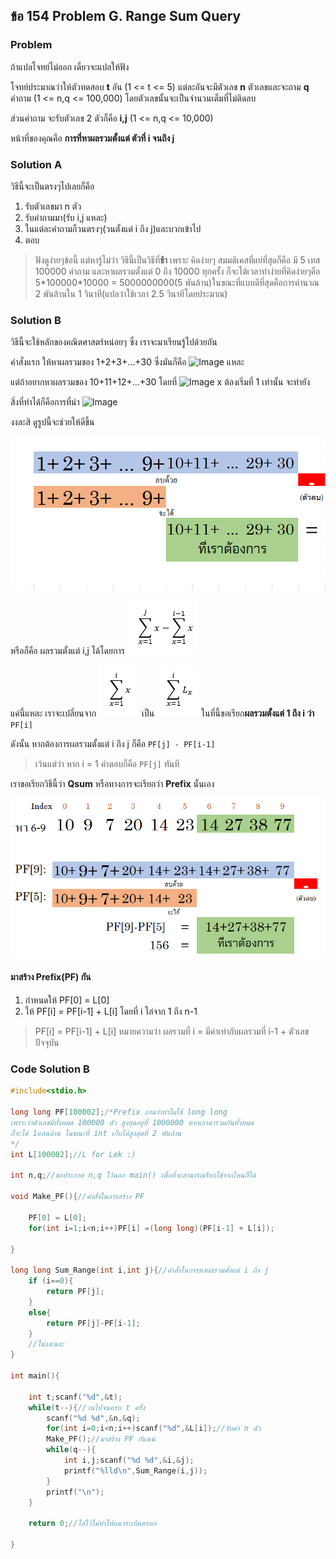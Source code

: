 ## ข้อ 154 Problem G. Range Sum Query
### Problem
ถ้าแปลโจทย์ไม่ออก เดี๋ยวจะแปลให้ฟัง

โจทย์ประมาณว่าให้ตัวทดสอบ **t** อัน (1 <= t <= 5)
แต่ละอันจะมีตัวเลข **n** ตัวเลขและจะถาม **q** คำถาม (1 <= n,q <= 100,000)
โดยตัวเลขนั้นจะเป็นจำนวนเต็มที่ไม่ติดลบ

ส่วนคำถาม จะรับตัวเลข 2 ตัวก็คือ **i,j** (1 <= n,q <= 10,000)

หน้าที่ของคุณคือ **การที่หาผลรวมตั้งแต่ ตัวที่ i จนถึง j**

### Solution A
วิธีนี้จะเป็นตรงๆไปเลยก็คือ
1. รับตัวเลขมา n ตัว
2. รับคำถามมา(รับ i,j แหละ)
3. ในแต่ละคำถามก็วนตรงๆ(วนตั้งแต่ i ถึง j)และบวกเข้าไป
4. ตอบ

>ฟังดูง่ายๆข้อนี้ แต่หารู้ไม่ว่า วิธีนี้เป็นวิธีที่**ช้า**
>เพราะ คิดง่ายๆ สมมติเคสที่แย่ที่สุดก็คือ มี 5 เทส 100000 คำถาม และหาผลรวมตั้งแต่ 0 ถึง 10000 ทุกครั้ง
>ก็จะได้เวลาทำง่ายที่คิดง่ายๆคือ 5\*100000\*10000 = 5000000000(5 พันล้าน)ในขณะที่แบบดีที่สุดคือการคำนวณ 2 พันล้านใน 1 วินาที(แปลว่าใช้เวลา 2.5 วินาทีโดยประมาณ)


### Solution B
วิธีนี้จะใช้หลักของคณิตศาสตร์หน่อยๆ
ซึ่ง เราจะมาเรียนรู้ไปด้วยกัน

คำสั่งแรก ให้หาผลรวมของ 1+2+3+...+30
ซึ่งมันก็คือ 
![Image](https://github.com/Nepumi/-Otog-15-Back-to-the-OTOG-Warm-Up-Contest/blob/master/RES/B.PNG?raw=true) แหละ

แต่ถ้าอยากหาผลรวมของ 10+11+12+...+30 โดยที่ ![Image](https://github.com/Nepumi/-Otog-15-Back-to-the-OTOG-Warm-Up-Contest/blob/master/RES/C.PNG?raw=true) x ต้องเริ่มที่ 1 เท่านั้น จะทำยัง

สิ่งที่ทำได้ก็คือการที่นำ ![Image](https://github.com/Nepumi/-Otog-15-Back-to-the-OTOG-Warm-Up-Contest/blob/master/RES/D.PNG?raw=true)

งงละสิ ดูรูปนี้จะช่วยให้ดีขึ้น

![Image](https://github.com/Nepumi/OTOG-Editorial-2020/blob/master/15-Back%20to%20the%20OTOG%20Warm%20up%20contest/IMAGE/A.PNG?raw=true)

หรือก็คือ ผลรวมตั้งแต่ i,j ได้โดยการ 
![Image](https://github.com/Nepumi/OTOG-Editorial-2020/blob/master/15-Back%20to%20the%20OTOG%20Warm%20up%20contest/IMAGE/E.PNG?raw=true)

แค่นี้แหละ เราจะเปลี่ยนจาก
![Image](https://github.com/Nepumi/OTOG-Editorial-2020/blob/master/15-Back%20to%20the%20OTOG%20Warm%20up%20contest/IMAGE/F.PNG?raw=true)
เป็น
![Image](https://github.com/Nepumi/OTOG-Editorial-2020/blob/master/15-Back%20to%20the%20OTOG%20Warm%20up%20contest/IMAGE/G.PNG?raw=true)
ในที่นี้ขอเรียก**ผลรวมตั้งแต่ 1 ถึง i ว่า** ``` PF[i] ```

ดังนั้น หากต้องการผลรวมตั้งแต่ i ถึง j ก็คือ ``` PF[j] - PF[i-1] ```

>เว้นแต่ว่า หาก i = 1 คำตอบก็คือ ``` PF[j] ``` ทันที

เราขอเรียกวิธีนี้ว่า **Qsum** หรือทางการจะเรียกว่า **Prefix** นั้นเอง  

![Image](https://github.com/Nepumi/OTOG-Editorial-2020/blob/master/15-Back%20to%20the%20OTOG%20Warm%20up%20contest/IMAGE/H.PNG?raw=true)

#### มาสร้าง Prefix(PF) กัน
1. กำหนดให้ PF[0] = L[0]
2. ให้ PF[i] = PF[i-1] + L[i] โดยที่ i ไล่จาก 1 ถึง n-1
>PF[i] = PF[i-1] + L[i] หมายความว่า ผลรวมที่ i = มีค่าเท่ากับผลรวมที่ i-1 + ตัวเลขปัจจุบัน

### Code Solution B

```c
#include<stdio.h>

long long PF[100002];/*Prefix ถามว่าทำไมใช้ long long
เพราะว่าตัวเลขมีทั้งหมด 100000 ตัว สูงสุดอยู่ที่ 1000000 หากเอามารวมกันทั้งหมด
ก็จะได้ 1แสนล้าน ในขณะที่ int เก็บได้สูงสุดที่ 2 พันล้าน
*/
int L[100002];//L for Lek :)

int n,q;//ขอประกาศ n,q ไว้นอก main() เพื่อที่จะสามารถเรียกใช้จากไหนก็ได้

void Make_PF(){//คำสั่งในการสร้าง PF

	PF[0] = L[0];
	for(int i=1;i<n;i++)PF[i] =(long long)(PF[i-1] + L[i]);

}

long long Sum_Range(int i,int j){//คำสั่งในการหาผลรวมตั้งแต่ i ถึง j
	if (i==0){
		return PF[j];
	}
	else{
		return PF[j]-PF[i-1];
	}
	//ไม่งงเนอะ
}

int main(){

	int t;scanf("%d",&t);
	while(t--){//วนไปจนครบ t ครั้ง
		scanf("%d %d",&n,&q);
		for(int i=0;i<n;i++)scanf("%d",&L[i]);//รับค่า n ตัว
		Make_PF();//มาสร้าง PF กันนน
		while(q--){
			int i,j;scanf("%d %d",&i,&j);
			printf("%lld\n",Sum_Range(i,j));
		}
		printf("\n");
	}

	return 0;//ใส่ไว้ไม่ทำให้แมวระเบิดหรอก

}

```
